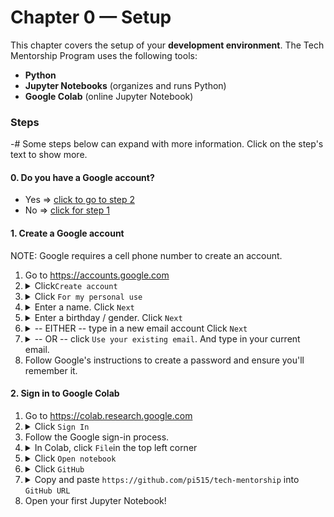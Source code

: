 # Chapter 0 — Setup
This chapter covers the setup of your **development environment**. The Tech Mentorship Program uses the following tools:
* **Python**
* **Jupyter Notebooks** (organizes and runs Python)
* **Google Colab** (online Jupyter Notebook)

### Steps
-# Some steps below can expand with more information. Click on the step's text to show more.

#### 0. Do you have a Google account?
-  Yes ⇒ [click to go to step 2](#2-sign-in-to-google-colab)  
-  No ⇒ [click for step 1](#1-create-a-google-account)

#### 1. Create a Google account
NOTE: Google requires a cell phone number to create an account. 

1. Go to https://accounts.google.com
2. <details><summary>Click<code>Create account</code>
    </summary>
    <img src="assets/google0.png"/>
    </details>
3. <details><summary>Click <code>For my personal use</code>
    </summary>
    <img src="assets/google1.png"/>
    </details>
4. <details><summary>Enter a name. Click <code>Next</code>
    </summary>
    <img src="assets/google2.png"/>
    </details>
5. <details><summary>Enter a birthday / gender. Click <code>Next</code>
    </summary>
    <img src="assets/google3.png"/>
    </details>
6. <details><summary>-- EITHER -- type in a new email account Click <code>Next</code>
    </summary>
    <img src="assets/google4.png"/>
    </details>
7. <details><summary>-- OR -- click <code>Use your existing email</code>. And type in your current email.
    </summary>
    <img src="assets/google5.png"/>
    </details>
8. Follow Google's instructions to create a password and ensure you'll remember it.

#### 2. Sign in to Google Colab
1. Go to https://colab.research.google.com
2. <details><summary>Click <code>Sign In</code>
   </summary>
   <img src="assets/colab0.png"/>
   </details>
3. Follow the Google sign-in process.
4. <details><summary>In Colab, click <code>File</code>in the top left corner
   </summary>
   <img src="assets/colab1.png"/>
   </details>
5. <details><summary>Click <code>Open notebook</code>
   </summary>
   <img src="assets/colab2.png"/>
   </details>
6. <details><summary>Click <code>GitHub</code>
   </summary>
   <img src="assets/colab3.png"/>
   </details>
7. <details><summary>
   Copy and paste <code>https://github.com/pi515/tech-mentorship</code> into <code>GitHub URL</code>
   </summary>
   <img src="assets/colab4.png"/>
   </details>
8. Open your first Jupyter Notebook!

